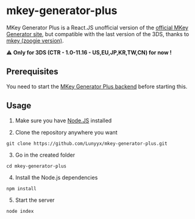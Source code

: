 # mkey-generator-plus

MKey Generator Plus is a React.JS unofficial version of the [official MKey Generator site](https://mkey.salthax.org/), but compatible with the last version of the 3DS, thanks to [mkey (zoogie version)](https://github.com/zoogie/mkey).

 ⚠ **Only for 3DS (CTR - 1.0-11.16 - US,EU,JP,KR,TW,CN) for now !**

## Prerequisites

You need to start the [MKey Generator Plus backend](https://github.com/Lunyyx/mkey-generator-plus-backend/edit/master/README.md) before starting this.

## Usage

1. Make sure you have [Node.JS](https://nodejs.org/en/download/) installed

2. Clone the repository anywhere you want
```shell
git clone https://github.com/Lunyyx/mkey-generator-plus.git
```

3. Go in the created folder
```
cd mkey-generator-plus
```

4. Install the Node.js dependencies 
```
npm install
```

5. Start the server
```
node index
```
